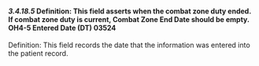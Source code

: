 #### *3.4.18.5* Definition: This field asserts when the combat zone duty ended. If combat zone duty is current, Combat Zone End Date should be empty. OH4-5 Entered Date (DT) 03524

Definition: This field records the date that the information was entered into the patient record.
